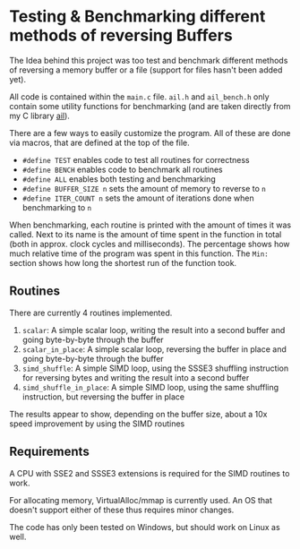 # Testing & Benchmarking different methods of reversing Buffers

The Idea behind this project was too test and benchmark different methods of reversing a memory buffer or a file (support for files hasn't been added yet).

All code is contained within the `main.c` file. `ail.h` and `ail_bench.h` only contain some utility functions for benchmarking (and are taken directly from my C library [ail](https://github.com/ArtInLines/ail)).

There are a few ways to easily customize the program. All of these are done via macros, that are defined at the top of the file.

- `#define TEST` enables code to test all routines for correctness
- `#define BENCH` enables code to benchmark all routines
- `#define ALL` enables both testing and benchmarking
- `#define BUFFER_SIZE n` sets the amount of memory to reverse to `n`
- `#define ITER_COUNT n` sets the amount of iterations done when benchmarking to `n`

When benchmarking, each routine is printed with the amount of times it was called.
Next to its name is the amount of time spent in the function in total (both in approx. clock cycles and milliseconds).
The percentage shows how much relative time of the program was spent in this function.
The `Min:` section shows how long the shortest run of the function took.

## Routines

There are currently 4 routines implemented.
1. `scalar`: A simple scalar loop, writing the result into a second buffer and going byte-by-byte through the buffer
2. `scalar_in_place`: A simple scalar loop, reversing the buffer in place and going byte-by-byte through the buffer
3. `simd_shuffle`: A simple SIMD loop, using the SSSE3 shuffling instruction for reversing bytes and writing the result into a second buffer
4. `simd_shuffle_in_place`: A simple SIMD loop, using the same shuffling instruction, but reversing the buffer in place

The results appear to show, depending on the buffer size, about a 10x speed improvement by using the SIMD routines

## Requirements

A CPU with SSE2 and SSSE3 extensions is required for the SIMD routines to work.

For allocating memory, VirtualAlloc/mmap is currently used. An OS that doesn't support either of these thus requires minor changes.

The code has only been tested on Windows, but should work on Linux as well.
